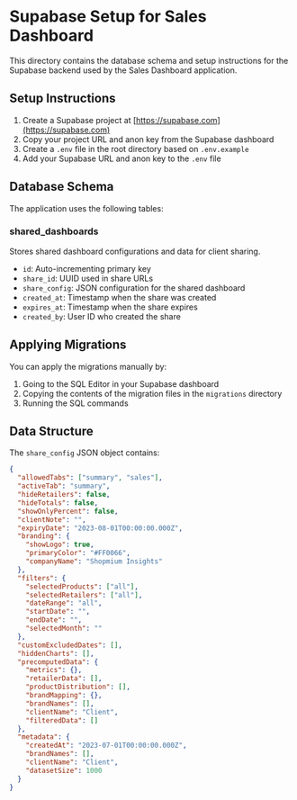 # Supabase Setup for Sales Dashboard

This directory contains the database schema and setup instructions for the Supabase backend used by the Sales Dashboard application.

## Setup Instructions

1. Create a Supabase project at [https://supabase.com](https://supabase.com)
2. Copy your project URL and anon key from the Supabase dashboard
3. Create a `.env` file in the root directory based on `.env.example`
4. Add your Supabase URL and anon key to the `.env` file

## Database Schema

The application uses the following tables:

### shared_dashboards

Stores shared dashboard configurations and data for client sharing.

- `id`: Auto-incrementing primary key
- `share_id`: UUID used in share URLs
- `share_config`: JSON configuration for the shared dashboard
- `created_at`: Timestamp when the share was created
- `expires_at`: Timestamp when the share expires
- `created_by`: User ID who created the share

## Applying Migrations

You can apply the migrations manually by:

1. Going to the SQL Editor in your Supabase dashboard
2. Copying the contents of the migration files in the `migrations` directory
3. Running the SQL commands

## Data Structure

The `share_config` JSON object contains:

```json
{
  "allowedTabs": ["summary", "sales"],
  "activeTab": "summary",
  "hideRetailers": false,
  "hideTotals": false,
  "showOnlyPercent": false,
  "clientNote": "",
  "expiryDate": "2023-08-01T00:00:00.000Z",
  "branding": {
    "showLogo": true,
    "primaryColor": "#FF0066",
    "companyName": "Shopmium Insights"
  },
  "filters": {
    "selectedProducts": ["all"],
    "selectedRetailers": ["all"],
    "dateRange": "all",
    "startDate": "",
    "endDate": "",
    "selectedMonth": ""
  },
  "customExcludedDates": [],
  "hiddenCharts": [],
  "precomputedData": {
    "metrics": {},
    "retailerData": [],
    "productDistribution": [],
    "brandMapping": {},
    "brandNames": [],
    "clientName": "Client",
    "filteredData": []
  },
  "metadata": {
    "createdAt": "2023-07-01T00:00:00.000Z",
    "brandNames": [],
    "clientName": "Client",
    "datasetSize": 1000
  }
}
```
